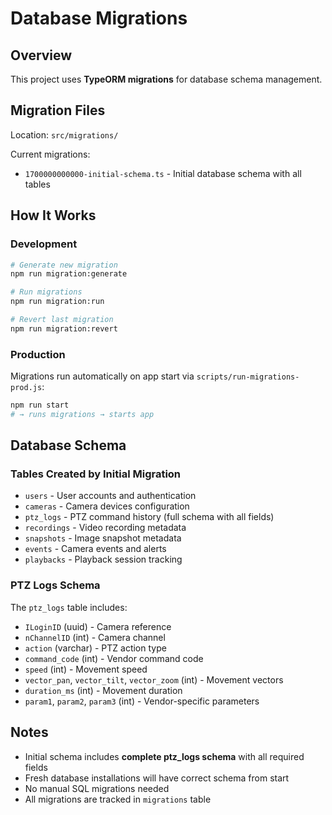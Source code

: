 # Database Migrations

## Overview
This project uses **TypeORM migrations** for database schema management.

## Migration Files
Location: `src/migrations/`

Current migrations:
- `1700000000000-initial-schema.ts` - Initial database schema with all tables

## How It Works

### Development
```bash
# Generate new migration
npm run migration:generate

# Run migrations
npm run migration:run

# Revert last migration
npm run migration:revert
```

### Production
Migrations run automatically on app start via `scripts/run-migrations-prod.js`:
```bash
npm run start
# → runs migrations → starts app
```

## Database Schema

### Tables Created by Initial Migration
- `users` - User accounts and authentication
- `cameras` - Camera devices configuration
- `ptz_logs` - PTZ command history (full schema with all fields)
- `recordings` - Video recording metadata
- `snapshots` - Image snapshot metadata
- `events` - Camera events and alerts
- `playbacks` - Playback session tracking

### PTZ Logs Schema
The `ptz_logs` table includes:
- `ILoginID` (uuid) - Camera reference
- `nChannelID` (int) - Camera channel
- `action` (varchar) - PTZ action type
- `command_code` (int) - Vendor command code
- `speed` (int) - Movement speed
- `vector_pan`, `vector_tilt`, `vector_zoom` (int) - Movement vectors
- `duration_ms` (int) - Movement duration
- `param1`, `param2`, `param3` (int) - Vendor-specific parameters

## Notes

- Initial schema includes **complete ptz_logs schema** with all required fields
- Fresh database installations will have correct schema from start
- No manual SQL migrations needed
- All migrations are tracked in `migrations` table
